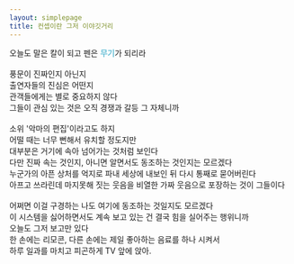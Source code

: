```yaml
---
layout: simplepage
title: 컨셉이란 그저 이야깃거리
---
```

<div>
오늘도 말은 칼이 되고 펜은 <span style="color:#65bed6"><b>무기</b></span>가 되리라<br>
<br>
풍문이 진짜인지 아닌지<br>
출연자들의 진심은 어떤지<br>
관객들에게는 별로 중요하지 않다<br>
그들이 관심 있는 것은 오직 경쟁과 갈등 그 자체니까<br>
<br>
소위 '악마의 편집'이라고도 하지<br>
어떨 때는 너무 뻔해서 유치할 정도지만<br>
대부분은 거기에 속아 넘어가는 것처럼 보인다<br>
다만 진짜 속는 것인지, 아니면 알면서도 동조하는 것인지는 모르겠다<br>
누군가의 아픈 상처를 억지로 파내 세상에 내보인 뒤 다시 통째로 묻어버린다<br>
아프고 쓰라린데 마지못해 짓는 웃음을 비열한 가짜 웃음으로 포장하는 것이 그들이다<br>
<br>
어쩌면 이걸 구경하는 나도 여기에 동조하는 것일지도 모르겠다<br>
이 시스템을 싫어하면서도 계속 보고 있는 건 결국 힘을 실어주는 행위니까<br>
오늘도 그저 보고만 있다<br>
한 손에는 리모콘, 다른 손에는 제일 좋아하는 음료를 하나 시켜서<br>
하루 일과를 마치고 피곤하게 TV 앞에 앉아.<br>
<br>
</div>